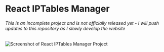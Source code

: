 # React IPTables Manager

###### This is an incomplete project and is not officially released yet - I will push updates to this repository as I slowly develop the website

![Screenshot of React IPTables Manager Project](https://i.imgur.com/eADnzp8.png)
